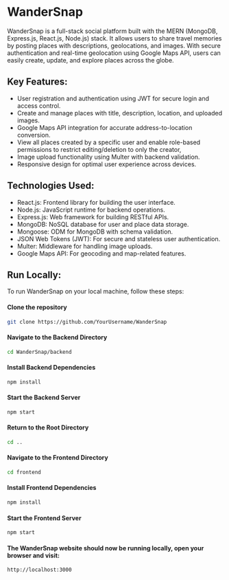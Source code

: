# WanderSnap

WanderSnap is a full-stack social platform built with the MERN (MongoDB, Express.js, React.js, Node.js) stack. It allows users to share travel memories by posting places with descriptions, geolocations, and images. With secure authentication and real-time geolocation using Google Maps API, users can easily create, update, and explore places across the globe.

## Key Features:

- User registration and authentication using JWT for secure login and access control.
- Create and manage places with title, description, location, and uploaded images.
- Google Maps API integration for accurate address-to-location conversion.
- View all places created by a specific user and enable role-based permissions to restrict editing/deletion to only the creator, 
- Image upload functionality using Multer with backend validation.
- Responsive design for optimal user experience across devices.

## Technologies Used:

- React.js: Frontend library for building the user interface.
- Node.js: JavaScript runtime for backend operations.
- Express.js: Web framework for building RESTful APIs.
- MongoDB: NoSQL database for user and place data storage.
- Mongoose: ODM for MongoDB with schema validation.
- JSON Web Tokens (JWT): For secure and stateless user authentication.
- Multer: Middleware for handling image uploads.
- Google Maps API: For geocoding and map-related features.

## Run Locally:

To run WanderSnap on your local machine, follow these steps:

#### Clone the repository
```bash
git clone https://github.com/YourUsername/WanderSnap
```

#### Navigate to the Backend Directory
```bash
cd WanderSnap/backend
```

#### Install Backend Dependencies
```bash
npm install
```

#### Start the Backend Server
```bash
npm start
```

#### Return to the Root Directory
```bash
cd ..
```

#### Navigate to the Frontend Directory
```bash
cd frontend
```

#### Install Frontend Dependencies
```bash
npm install
```

#### Start the Frontend Server
```bash
npm start
```

#### The WanderSnap website should now be running locally, open your browser and visit:
```bash
http://localhost:3000
```
